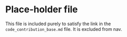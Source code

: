 # Place-holder file

This file is included purely to satisfy the link in the `code_contribution_base.md` file. It is excluded from nav.
